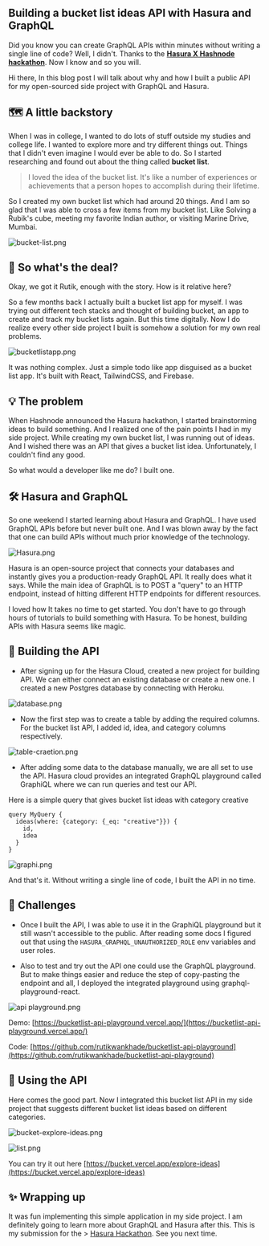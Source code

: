 ## Building a bucket list ideas API with Hasura and GraphQL

Did you know you can create GraphQL APIs within minutes without writing a single line of code? Well, I didn't. Thanks to the **[Hasura X Hashnode hackathon](https://townhall.hashnode.com/hasura-hackathon)**. Now I know and so you will.

Hi there, In this blog post I will talk about why and how I built a public API for my open-sourced side project with GraphQL and Hasura. 

## 🗺️ A little backstory
When I was in college, I wanted to do lots of stuff outside my studies and college life. I wanted to explore more and try different things out. Things that I didn't even imagine I would ever be able to do. So I started researching and found out about the thing called **bucket list**.

> I loved the idea of the bucket list. It's like a number of experiences or achievements that a person hopes to accomplish during their lifetime.

So I created my own bucket list which had around 20 things. And I am so glad that I was able to cross a few items from my bucket list. Like Solving a Rubik's cube, meeting my favorite Indian author, or visiting Marine Drive, Mumbai.


![bucket-list.png](https://cdn.hashnode.com/res/hashnode/image/upload/v1648733995627/PprV7uXC9A.png)

## 👀 So what's the deal?
Okay, we got it Rutik, enough with the story. How is it relative here? 

So a few months back I actually built a bucket list app for myself. I was trying out different tech stacks and thought of building bucket, an app to create and track my bucket lists again. But this time digitally. Now I do realize every other side project I built is somehow a solution for my own real problems.


![bucketlistapp.png](https://cdn.hashnode.com/res/hashnode/image/upload/v1648736632242/ThzddNRs9.png)

It was nothing complex. Just a simple todo like app disguised as a bucket list app. It's built with React, TailwindCSS, and Firebase.

## 💡 The problem
 When Hashnode announced the Hasura hackathon, I started brainstorming ideas to build something. And I realized one of the pain points I had in my side project. While creating my own bucket list, I was running out of ideas. And I wished there was an API that gives a bucket list idea. Unfortunately, I couldn't find any good. 

So what would a developer like me do? I built one. 

## 🛠️ Hasura and GraphQL
So one weekend I started learning about Hasura and GraphQL. I have used GraphQL APIs before but never built one. And I was blown away by the fact that one can build APIs without much prior knowledge of the technology.

![Hasura.png](https://cdn.hashnode.com/res/hashnode/image/upload/v1648738228698/d0QAJk11Z.png)

Hasura is an open-source project that connects your databases and instantly gives you a production-ready GraphQL API. It really does what it says. While the main idea of GraphQL is to POST a "query" to an HTTP endpoint, instead of hitting different HTTP endpoints for different resources.

I loved how It takes no time to get started. You don't have to go through hours of tutorials to build something with Hasura. To be honest, building APIs with Hasura seems like magic.


## 🤖 Building the API
- After signing up for the Hasura Cloud, created a new project for building API. We can either connect an existing database or create a new one. I created a new Postgres database by connecting with Heroku. 

![database.png](https://cdn.hashnode.com/res/hashnode/image/upload/v1648739756972/v1k9OnUMd.png)

- Now the first step was to create a table by adding the required columns. For the bucket list API, I added id, idea, and category columns respectively.


![table-craetion.png](https://cdn.hashnode.com/res/hashnode/image/upload/v1648740139405/ISUaUXzzq.png)

- After adding some data to the database manually, we are all set to use the API. Hasura cloud provides an integrated GraphQL playground called GraphiQL where we can run queries and test our API.

Here is a simple query that gives bucket list ideas with category creative

```
query MyQuery {
  ideas(where: {category: {_eq: "creative"}}) {
    id,
    idea
  }
}

```


![graphi.png](https://cdn.hashnode.com/res/hashnode/image/upload/v1648740466987/-1uqSvYO2.png)

And that's it. Without writing a single line of code, I built the API in no time.

## 📍 Challenges
- Once I built the API, I was able to use it in the GraphiQL playground but it still wasn't accessible to the public. After reading some docs I figured out that using the `HASURA_GRAPHQL_UNAUTHORIZED_ROLE` env variables and user roles.

- Also to test and try out the API one could use the GraphQL playground. But to make things easier and reduce the step of copy-pasting the endpoint and all, I deployed the integrated playground using graphql-playground-react.


![api playground.png](https://cdn.hashnode.com/res/hashnode/image/upload/v1648793705139/MKDI70qZ2.png)

Demo:  [https://bucketlist-api-playground.vercel.app/](https://bucketlist-api-playground.vercel.app/)

Code:  [https://github.com/rutikwankhade/bucketlist-api-playground](https://github.com/rutikwankhade/bucketlist-api-playground)



## 🚀 Using the API
Here comes the good part. Now I integrated this bucket list API in my side project that suggests different bucket list ideas based on different categories.

![bucket-explore-ideas.png](https://cdn.hashnode.com/res/hashnode/image/upload/v1648741117760/ArPHrjjYw.png)


![list.png](https://cdn.hashnode.com/res/hashnode/image/upload/v1648741141533/bC3UeLaDF.png)

You can try it out here [https://bucket.vercel.app/explore-ideas](https://bucket.vercel.app/explore-ideas)




## ✨ Wrapping up
It was fun implementing this simple application in my side project. I am definitely going to learn more about GraphQL and Hasura after this. This is my submission for the > [Hasura Hackathon](https://hashnode.com/n/hasurahackathon). See you next time.